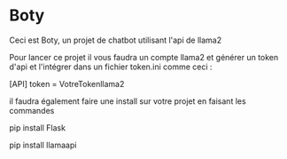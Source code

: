 # Boty

Ceci est Boty, un projet de chatbot utilisant l'api de llama2 

Pour lancer ce projet il vous faudra un compte llama2 et générer un token d'api et l'intégrer dans un fichier token.ini comme ceci :

[API]
token = VotreTokenllama2

il faudra également faire une install sur votre projet en faisant les commandes 

pip install Flask

pip install llamaapi
